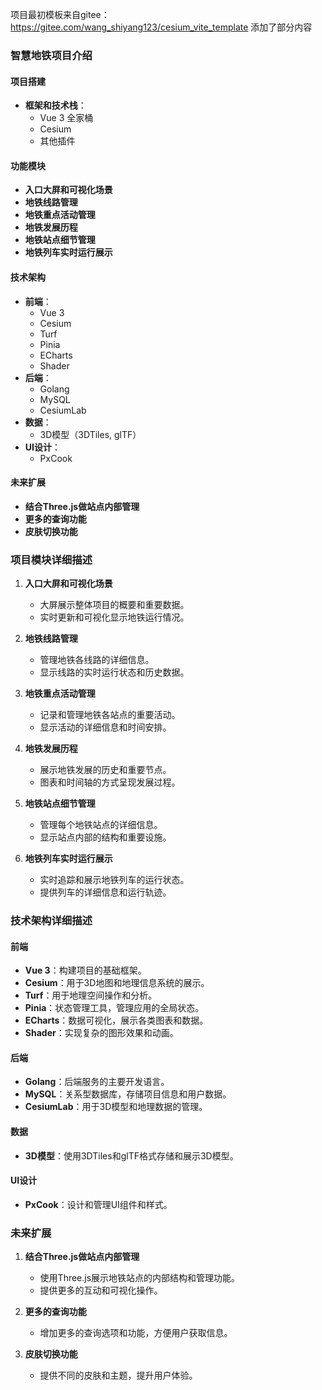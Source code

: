项目最初模板来自gitee：https://gitee.com/wang_shiyang123/cesium_vite_template
添加了部分内容

### 智慧地铁项目介绍

#### 项目搭建
- **框架和技术栈**： 
  - Vue 3 全家桶
  - Cesium
  - 其他插件

#### 功能模块
- **入口大屏和可视化场景**
- **地铁线路管理**
- **地铁重点活动管理**
- **地铁发展历程**
- **地铁站点细节管理**
- **地铁列车实时运行展示**

#### 技术架构
- **前端**：
  - Vue 3
  - Cesium
  - Turf
  - Pinia
  - ECharts
  - Shader
- **后端**：
  - Golang
  - MySQL
  - CesiumLab
- **数据**：
  - 3D模型（3DTiles, glTF）
- **UI设计**：
  - PxCook

#### 未来扩展
- **结合Three.js做站点内部管理**
- **更多的查询功能**
- **皮肤切换功能**

### 项目模块详细描述

1. **入口大屏和可视化场景**
   - 大屏展示整体项目的概要和重要数据。
   - 实时更新和可视化显示地铁运行情况。

2. **地铁线路管理**
   - 管理地铁各线路的详细信息。
   - 显示线路的实时运行状态和历史数据。

3. **地铁重点活动管理**
   - 记录和管理地铁各站点的重要活动。
   - 显示活动的详细信息和时间安排。

4. **地铁发展历程**
   - 展示地铁发展的历史和重要节点。
   - 图表和时间轴的方式呈现发展过程。

5. **地铁站点细节管理**
   - 管理每个地铁站点的详细信息。
   - 显示站点内部的结构和重要设施。

6. **地铁列车实时运行展示**
   - 实时追踪和展示地铁列车的运行状态。
   - 提供列车的详细信息和运行轨迹。

### 技术架构详细描述

#### 前端
- **Vue 3**：构建项目的基础框架。
- **Cesium**：用于3D地图和地理信息系统的展示。
- **Turf**：用于地理空间操作和分析。
- **Pinia**：状态管理工具，管理应用的全局状态。
- **ECharts**：数据可视化，展示各类图表和数据。
- **Shader**：实现复杂的图形效果和动画。

#### 后端
- **Golang**：后端服务的主要开发语言。
- **MySQL**：关系型数据库，存储项目信息和用户数据。
- **CesiumLab**：用于3D模型和地理数据的管理。

#### 数据
- **3D模型**：使用3DTiles和glTF格式存储和展示3D模型。

#### UI设计
- **PxCook**：设计和管理UI组件和样式。

### 未来扩展

1. **结合Three.js做站点内部管理**
   - 使用Three.js展示地铁站点的内部结构和管理功能。
   - 提供更多的互动和可视化操作。

2. **更多的查询功能**
   - 增加更多的查询选项和功能，方便用户获取信息。

3. **皮肤切换功能**
   - 提供不同的皮肤和主题，提升用户体验。